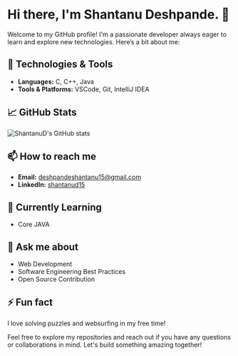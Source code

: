 # Hi there, I'm Shantanu Deshpande. 👋

Welcome to my GitHub profile! I'm a passionate developer always eager to learn and explore new technologies. Here’s a bit about me:

## 🔧 Technologies & Tools
- **Languages:** C, C++, Java
- **Tools & Platforms:** VSCode, Git, IntelliJ IDEA

## 📈 GitHub Stats
![ShantanuD's GitHub stats](https://github-readme-stats.vercel.app/api?username=ShantanuD1512&show_icons=true&theme=radical)

## 📫 How to reach me
- **Email:** [deshpandeshantanu15@gmail.com](mailto:deshpandeshantanu15@gmail.com)
- **LinkedIn:** [shantanud15](https://www.linkedin.com/in/shantanud15)

## 🌱 Currently Learning
- Core JAVA

## 💬 Ask me about
- Web Development
- Software Engineering Best Practices
- Open Source Contribution

## ⚡ Fun fact
I love solving puzzles and websurfing in my free time!

Feel free to explore my repositories and reach out if you have any questions or collaborations in mind. Let's build something amazing together!
